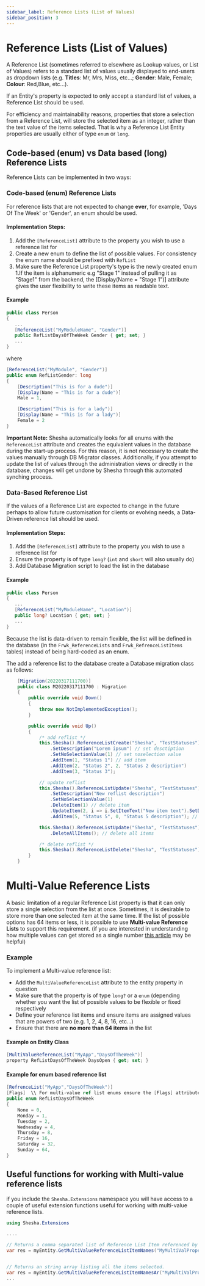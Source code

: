 ```yaml
---
sidebar_label: Reference Lists (List of Values)
sidebar_position: 3
---
```


# Reference Lists (List of Values)

A Reference List (sometimes referred to elsewhere as Lookup values, or List of Values) refers to a standard list of values usually displayed to end-users as dropdown lists (e.g. **Titles**: Mr, Mrs, Miss, etc...; **Gender**: Male, Female; **Colour**: Red,Blue, etc...).

If an Entity's property is expected to only accept a standard list of values, a Reference List should be used. 

For efficiency and maintainability reasons, properties that store a selection from a Reference List, will store the selected item as an integer, rather than the text value of the items selected. That is why a Reference List Entity properties are usually either of type `enum` or `long`.

## Code-based (enum) vs Data based (long) Reference Lists

Reference Lists can be implemented in two ways:

### Code-based (enum) Reference Lists
For reference lists that are not expected to change **ever**, for example, 'Days Of The Week' or 'Gender', an enum should be used.

#### Implementation Steps:

1. Add the `[ReferenceList]` attribute to the property you wish to use a reference list for
1. Create a new enum to define the list of possible values. For consistency the enum name should be prefixed with `RefList`
1. Make sure the Reference List property's type is the newly created enum
1.If the item is alphanumeric e.g "Stage 1" instead of pulling it as "Stage1" from the backend, the [Display(Name = "Stage 1")] attribute gives the user flexibility to write these items as readable text.
#### Example
``` csharp
public class Person
{
   ...
   [ReferenceList("MyModuleName", "Gender")]
   public RefListDaysOfTheWeek Gender { get; set; } 
   ...
}
```
where
``` csharp
[ReferenceList("MyModule", "Gender")]
public enum RefListGender: long
{
    [Description("This is for a dude")]
    [Display(Name = "This is for a dude")]
    Male = 1,

    [Description("This is for a lady")]
    [Display(Name = "This is for a lady")]
    Female = 2
}
```

**Important Note:** Shesha automatically looks for all enums with the `ReferenceList` attribute and creates the equivalent values in the database during the start-up process. For this reason, it is not necessary to create the values manually through DB Migrator classes. Additionally, if you attempt to update the list of values through the administration views or directly in the database, changes will get undone by Shesha through this automated synching process.



### Data-Based Reference List 
If the values of a Reference List are expected to change in the future perhaps to allow future customisation for clients or evolving needs, a Data-Driven reference list should be used.

#### Implementation Steps:

1. Add the `[ReferenceList]` attribute to the property you wish to use a reference list for
1. Ensure the property is of type `long?` (`int` and `short` will also usually do)
1. Add Database Migration script to load the list in the database

#### Example
``` csharp
public class Person
{
   ...
   [ReferenceList("MyModuleName", "Location")]
   public long? Location { get; set; } 
   ...
}
```
Because the list is data-driven to remain flexible, the list will be defined in the database (in the `Frwk_ReferenceLists` and `Frwk_RefrenceListItems` tables) instead of being hard-coded as an enum.

The add a reference list to the database create a Database migration class as follows:
``` csharp
    [Migration(20220317111700)]
    public class M20220317111700 : Migration
    {
        public override void Down()
        {
            throw new NotImplementedException();
        }

        public override void Up()
        {
            /* add reflist */
            this.Shesha().ReferenceListCreate("Shesha", "TestStatuses")
                .SetDescription("Lorem ipsum") // set desctiption
                .SetNoSelectionValue(1) // set noselection value
                .AddItem(1, "Status 1") // add item
                .AddItem(2, "Status 2", 2, "Status 2 description")
                .AddItem(3, "Status 3");

            // update reflist
            this.Shesha().ReferenceListUpdate("Shesha", "TestStatuses")
                .SetDescription("New reflist description")
                .SetNoSelectionValue(1)
                .DeleteItem(1) // delete item
                .UpdateItem(2, i => i.SetItemText("New item text").SetDescription("New item description").SetOrderIndex(100)) // update item
                .AddItem(5, "Status 5", 0, "Status 5 description"); // add new item

            this.Shesha().ReferenceListUpdate("Shesha", "TestStatuses")
                .DeleteAllItems(); // delete all items

            /* delete reflist */
            this.Shesha().ReferenceListDelete("Shesha", "TestStatuses");
        }
    }
```

# Multi-Value Reference Lists
A basic limitation of a regular Reference List property is that it can only store a single selection from the list at once. Sometimes, it is desirable to store more than one selected item at the same time. If the list of possible options has 64 items or less, it is possible to use **Multi-value Reference Lists** to support this requirement.
(if you are interested in understanding how multiple values can get stored as a single number <a href="https://www.alanzucconi.com/2015/07/26/enum-flags-and-bitwise-operators/" target="_blank">this article</a> may be helpful)

### Example

To implement a Multi-value reference list:

* Add the `MultiValueReferenceList` attribute to the entity property in question
* Make sure that the property is of type `long?` or a `enum` (depending whether you want the list of possible values to be flexible or fixed respectively
* Define your reference list items and ensure items are assigned values that are powers of two (e.g. 1, 2, 4, 8, 16, etc...)
* Ensure that there are **no more than 64 items** in the list
#### Example on Entity Class
``` csharp
[MultiValueReferenceList("MyApp","DaysOfTheWeek")]
property RefListDaysOfTheWeek DaysOpen { get; set; }
```
#### Example for enum based reference list
``` csharp
[RefrenceList("MyApp","DaysOfTheWeek")]
[Flags]  \\ For multi-value ref list enums ensure the [Flags] attribute is added 
public enum RefListDaysOfTheWeek
{
    None = 0,
    Monday = 1,
    Tuesday = 2,
    Wednesday = 4,
    Thursday = 8,
    Friday = 16,
    Saturday = 32,
    Sunday = 64,
}
```


## Useful functions for working with Multi-value reference lists
if you include the `Shesha.Extensions` namespace you will have access to a couple of useful extension functions useful for working with multi-value reference lists.

``` csharp
using Shesha.Extensions

....

// Returns a comma separated list of Reference List Item referenced by the property.
var res = myEntity.GetMultiValueReferenceListItemNames("MyMultiValProperty");


// Returns an string array listing all the items selected.
var res = myEntity.GetMultiValueReferenceListItemNamesAr("MyMultiValProperty");
...
```


